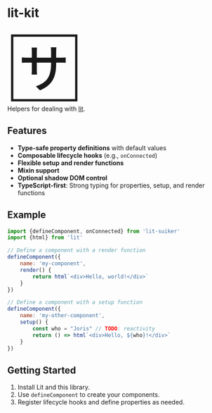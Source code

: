 # lit-kit

<div style="zoom:12; margin:-.25em 0;">🈂</div>

Helpers for dealing with [lit](https://lit.dev/).

## Features

- **Type-safe property definitions** with default values
- **Composable lifecycle hooks** (e.g., `onConnected`)
- **Flexible setup and render functions**
- **Mixin support**
- **Optional shadow DOM control**
- **TypeScript-first**: Strong typing for properties, setup, and render functions

## Example

```js
import {defineComponent, onConnected} from 'lit-suiker'
import {html} from 'lit'

// Define a component with a render function
defineComponent({
    name: 'my-component',
    render() {
        return html`<div>Hello, world!</div>`
    }
})

// Define a component with a setup function
defineComponent({
    name: 'my-other-component',
    setup() {
        const who = "Joris" // TODO: reactivity
        return () => html`<div>Hello, ${who}!</div>`
    }
})
```

## Getting Started

1. Install Lit and this library.
2. Use `defineComponent` to create your components.
3. Register lifecycle hooks and define properties as needed.
